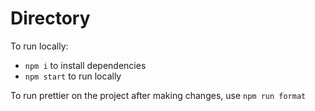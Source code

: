 # Directory

To run locally:

* `npm i` to install dependencies
* `npm start` to run locally

To run prettier on the project after making changes, use `npm run format`
